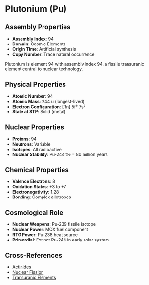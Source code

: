 # Plutonium (Pu)

## Assembly Properties
- **Assembly Index**: 94
- **Domain**: Cosmic Elements
- **Origin Time**: Artificial synthesis
- **Copy Number**: Trace natural occurrence

Plutonium is element 94 with assembly index 94, a fissile transuranic element central to nuclear technology.

## Physical Properties
- **Atomic Number**: 94
- **Atomic Mass**: 244 u (longest-lived)
- **Electron Configuration**: [Rn] 5f⁶ 7s²
- **State at STP**: Solid (metal)

## Nuclear Properties
- **Protons**: 94
- **Neutrons**: Variable
- **Isotopes**: All radioactive
- **Nuclear Stability**: Pu-244 t½ = 80 million years

## Chemical Properties
- **Valence Electrons**: 8
- **Oxidation States**: +3 to +7
- **Electronegativity**: 1.28
- **Bonding**: Complex allotropes

## Cosmological Role
- **Nuclear Weapons**: Pu-239 fissile isotope
- **Nuclear Power**: MOX fuel component
- **RTG Power**: Pu-238 heat source
- **Primordial**: Extinct Pu-244 in early solar system

## Cross-References
- [Actinides](/domains/cosmic/elements/actinides.md)
- [Nuclear Fission](/domains/cosmic/processes/nuclear_fission.md)
- [Transuranic Elements](/domains/cosmic/elements/transuranics.md)